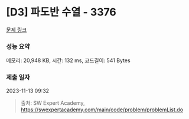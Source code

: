 # [D3] 파도반 수열 - 3376 

[문제 링크](https://swexpertacademy.com/main/code/problem/problemDetail.do?contestProbId=AWD3Y27q3QIDFAUZ) 

### 성능 요약

메모리: 20,948 KB, 시간: 132 ms, 코드길이: 541 Bytes

### 제출 일자

2023-11-13 09:32



> 출처: SW Expert Academy, https://swexpertacademy.com/main/code/problem/problemList.do